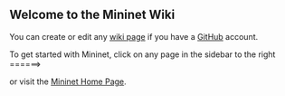 Welcome to the Mininet Wiki
---------------------------
You can create or edit any [wiki page](wiki/_pages) if you have a [GitHub](https://github.com) account.

To get started with Mininet, click on any page in the sidebar to the right ======>

or visit the [Mininet Home Page](http://mininet.github.com).
